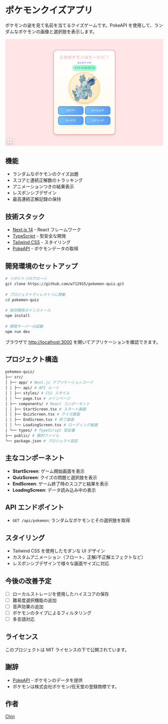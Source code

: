 # ポケモンクイズアプリ

ポケモンの姿を見て名前を当てるクイズゲームです。PokeAPI を使用して、ランダムなポケモンの画像と選択肢を表示します。

![ポケモンクイズアプリのスクリーンショット](./public/images/screenshot.png)

## 機能

- ランダムなポケモンのクイズ出題
- スコアと連続正解数のトラッキング
- アニメーションつきの結果表示
- レスポンシブデザイン
- 最高連続正解記録の保持

## 技術スタック

- [Next.js 14](https://nextjs.org/) - React フレームワーク
- [TypeScript](https://www.typescriptlang.org/) - 型安全な開発
- [Tailwind CSS](https://tailwindcss.com/) - スタイリング
- [PokeAPI](https://pokeapi.co/) - ポケモンデータの取得

## 開発環境のセットアップ

```bash
# リポジトリのクローン
git clone https://github.com/w712915/pokemon-quiz.git

# プロジェクトディレクトリに移動
cd pokemon-quiz

# 依存関係のインストール
npm install

# 開発サーバーの起動
npm run dev
```

ブラウザで [http://localhost:3000](http://localhost:3000) を開いてアプリケーションを確認できます。

## プロジェクト構造

```bash
pokemon-quiz/
├── src/
│ ├── app/ # Next.js アプリケーションコード
│ │ ├── api/ # API ルート
│ │ ├── styles/ # CSS スタイル
│ │ └── page.tsx # メインページ
│ ├── components/ # React コンポーネント
│ │ ├── StartScreen.tsx # スタート画面
│ │ ├── QuizScreen.tsx # クイズ画面
│ │ ├── EndScreen.tsx # 終了画面
│ │ └── LoadingScreen.tsx # ローディング画面
│ └── types/ # TypeScript 型定義
├── public/ # 静的ファイル
└── package.json # プロジェクト設定
```

## 主なコンポーネント

- **StartScreen**: ゲーム開始画面を表示
- **QuizScreen**: クイズの問題と選択肢を表示
- **EndScreen**: ゲーム終了時のスコアと結果を表示
- **LoadingScreen**: データ読み込み中の表示

## API エンドポイント

- `GET /api/pokemon`: ランダムなポケモンとその選択肢を取得

## スタイリング

- Tailwind CSS を使用したモダンな UI デザイン
- カスタムアニメーション（フロート、正解/不正解エフェクトなど）
- レスポンシブデザインで様々な画面サイズに対応

## 今後の改善予定

- [ ] ローカルストレージを使用したハイスコアの保存
- [ ] 難易度選択機能の追加
- [ ] 音声効果の追加
- [ ] ポケモンのタイプによるフィルタリング
- [ ] 多言語対応

## ライセンス

このプロジェクトは MIT ライセンスの下で公開されています。

## 謝辞

- [PokeAPI](https://pokeapi.co/) - ポケモンのデータを提供
- ポケモンは株式会社ポケモン/任天堂の登録商標です。

## 作者

[Chin](https://github.com/w712915)

